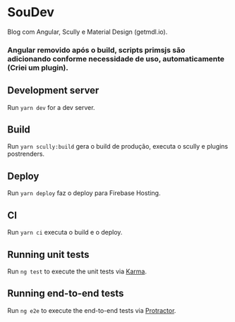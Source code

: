 # SouDev

Blog com Angular, Scully e Material Design (getmdl.io).

### Angular removido após o build, scripts primsjs são adicionando conforme necessidade de uso, automaticamente (Criei um plugin).

## Development server

Run `yarn dev` for a dev server.

## Build

Run `yarn scully:build` gera o build de produção, executa o scully e plugins postrenders.

## Deploy
Run `yarn deploy` faz o deploy para Firebase Hosting.

## CI

Run `yarn ci` executa o build e o deploy.

## Running unit tests

Run `ng test` to execute the unit tests via [Karma](https://karma-runner.github.io).

## Running end-to-end tests

Run `ng e2e` to execute the end-to-end tests via [Protractor](http://www.protractortest.org/).

